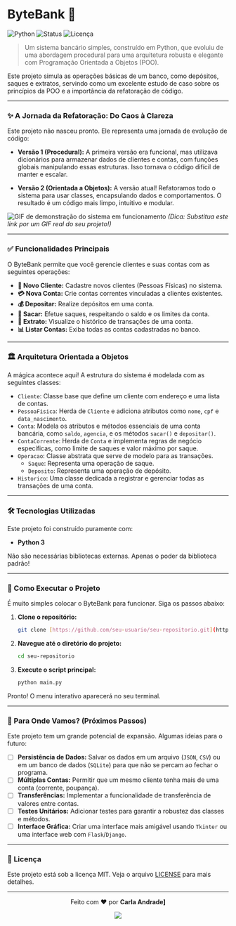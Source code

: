 # ByteBank 🏦

![Python](https://img.shields.io/badge/python-3.8%2B-blue.svg)
![Status](https://img.shields.io/badge/status-conclu%C3%ADdo-green.svg)
![Licença](https://img.shields.io/badge/licen%C3%A7a-MIT-lightgrey.svg)

> Um sistema bancário simples, construído em Python, que evoluiu de uma abordagem procedural para uma arquitetura robusta e elegante com Programação Orientada a Objetos (POO).

Este projeto simula as operações básicas de um banco, como depósitos, saques e extratos, servindo como um excelente estudo de caso sobre os princípios da POO e a importância da refatoração de código.

---

### ✨ A Jornada da Refatoração: Do Caos à Clareza

Este projeto não nasceu pronto. Ele representa uma jornada de evolução de código:

* **Versão 1 (Procedural):** A primeira versão era funcional, mas utilizava dicionários para armazenar dados de clientes e contas, com funções globais manipulando essas estruturas. Isso tornava o código difícil de manter e escalar.

* **Versão 2 (Orientada a Objetos):** A versão atual! Refatoramos todo o sistema para usar classes, encapsulando dados e comportamentos. O resultado é um código mais limpo, intuitivo e modular.

![GIF de demonstração do sistema em funcionamento](httpsg-da-tela-do-seu-terminal-mostrando-o-sistema-em-ao-usando-um-programa-como-o-LICEcap-ou-ScreenToGif-e-adicione-ao-README.-um-toque-profissional-excelente!/placeholder.gif) 
*(Dica: Substitua este link por um GIF real do seu projeto!)*

---

### ✅ Funcionalidades Principais

O ByteBank permite que você gerencie clientes e suas contas com as seguintes operações:

* **🧑 Novo Cliente:** Cadastre novos clientes (Pessoas Físicas) no sistema.
* **💳 Nova Conta:** Crie contas correntes vinculadas a clientes existentes.
* **💰 Depositar:** Realize depósitos em uma conta.
* **💸 Sacar:** Efetue saques, respeitando o saldo e os limites da conta.
* **🧾 Extrato:** Visualize o histórico de transações de uma conta.
* **📊 Listar Contas:** Exiba todas as contas cadastradas no banco.

---

### 🏛️ Arquitetura Orientada a Objetos

A mágica acontece aqui! A estrutura do sistema é modelada com as seguintes classes:

* `Cliente`: Classe base que define um cliente com endereço e uma lista de contas.
* `PessoaFisica`: Herda de `Cliente` e adiciona atributos como `nome`, `cpf` e `data_nascimento`.
* `Conta`: Modela os atributos e métodos essenciais de uma conta bancária, como `saldo`, `agencia`, e os métodos `sacar()` e `depositar()`.
* `ContaCorrente`: Herda de `Conta` e implementa regras de negócio específicas, como limite de saques e valor máximo por saque.
* `Operacao`: Classe abstrata que serve de modelo para as transações.
    * `Saque`: Representa uma operação de saque.
    * `Deposito`: Representa uma operação de depósito.
* `Historico`: Uma classe dedicada a registrar e gerenciar todas as transações de uma conta.

---

### 🛠️ Tecnologias Utilizadas

Este projeto foi construído puramente com:

* **Python 3**

Não são necessárias bibliotecas externas. Apenas o poder da biblioteca padrão!

---

### 🚀 Como Executar o Projeto

É muito simples colocar o ByteBank para funcionar. Siga os passos abaixo:

1.  **Clone o repositório:**
    ```bash
    git clone [https://github.com/seu-usuario/seu-repositorio.git](https://github.com/seu-usuario/seu-repositorio.git)
    ```

2.  **Navegue até o diretório do projeto:**
    ```bash
    cd seu-repositorio
    ```

3.  **Execute o script principal:**
    ```bash
    python main.py
    ```

Pronto! O menu interativo aparecerá no seu terminal.

---

### 🔭 Para Onde Vamos? (Próximos Passos)

Este projeto tem um grande potencial de expansão. Algumas ideias para o futuro:

* [ ] **Persistência de Dados:** Salvar os dados em um arquivo (`JSON`, `CSV`) ou em um banco de dados (`SQLite`) para que não se percam ao fechar o programa.
* [ ] **Múltiplas Contas:** Permitir que um mesmo cliente tenha mais de uma conta (corrente, poupança).
* [ ] **Transferências:** Implementar a funcionalidade de transferência de valores entre contas.
* [ ] **Testes Unitários:** Adicionar testes para garantir a robustez das classes e métodos.
* [ ] **Interface Gráfica:** Criar uma interface mais amigável usando `Tkinter` ou uma interface web com `Flask`/`Django`.

---

### 📜 Licença

Este projeto está sob a licença MIT. Veja o arquivo [LICENSE](LICENSE) para mais detalhes.

---

<p align="center">
  Feito com ❤️ por <strong>Carla Andrade]</strong>
</p>
<p align="center">
  <a href="https://www.linkedin.com/in/carlacristinasandrade/]">
    <img src="https://img.shields.io/badge/GitHub-100000?style=for-the-badge&logo=github&logoColor=white" />
  </a>
</p>